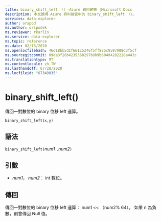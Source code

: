```yaml
---
title: binary_shift_left （）-Azure 資料總管 |Microsoft Docs
description: 本文說明 Azure 資料總管中的 binary_shift_left （）。
services: data-explorer
author: orspod
ms.author: orspodek
ms.reviewer: rkarlin
ms.service: data-explorer
ms.topic: reference
ms.date: 02/13/2020
ms.openlocfilehash: 46d18bb5d1f661c5346f5ff825c9597088d3f5cf
ms.sourcegitcommit: 09da3f26b4235368297b8b9b604d4282228a443c
ms.translationtype: MT
ms.contentlocale: zh-TW
ms.lasthandoff: 07/28/2020
ms.locfileid: "87349035"
---
```

# <a name="binary_shift_left"></a>binary_shift_left()

傳回一對數位的 binary 位移 left 運算。

```kusto
binary_shift_left(x,y)  
```

## <a name="syntax"></a>語法

`binary_shift_left(`*num1* `,`*num2*`)`

## <a name="arguments"></a>引數

* *num1*， *num2*： int 數位。

## <a name="returns"></a>傳回

傳回一對數位的 binary 位移 left 運算： num1 <<  （num2% 64）。
如果 n 為負數，則會傳回 Null 值。